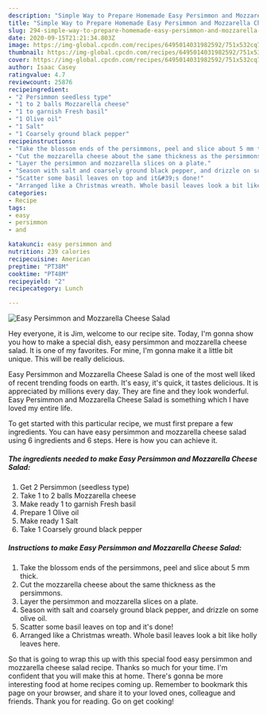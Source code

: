 ```yaml
---
description: "Simple Way to Prepare Homemade Easy Persimmon and Mozzarella Cheese Salad"
title: "Simple Way to Prepare Homemade Easy Persimmon and Mozzarella Cheese Salad"
slug: 294-simple-way-to-prepare-homemade-easy-persimmon-and-mozzarella-cheese-salad
date: 2020-09-15T21:21:34.803Z
image: https://img-global.cpcdn.com/recipes/6495014031982592/751x532cq70/easy-persimmon-and-mozzarella-cheese-salad-recipe-main-photo.jpg
thumbnail: https://img-global.cpcdn.com/recipes/6495014031982592/751x532cq70/easy-persimmon-and-mozzarella-cheese-salad-recipe-main-photo.jpg
cover: https://img-global.cpcdn.com/recipes/6495014031982592/751x532cq70/easy-persimmon-and-mozzarella-cheese-salad-recipe-main-photo.jpg
author: Isaac Casey
ratingvalue: 4.7
reviewcount: 25876
recipeingredient:
- "2 Persimmon seedless type"
- "1 to 2 balls Mozzarella cheese"
- "1 to garnish Fresh basil"
- "1 Olive oil"
- "1 Salt"
- "1 Coarsely ground black pepper"
recipeinstructions:
- "Take the blossom ends of the persimmons, peel and slice about 5 mm thick."
- "Cut the mozzarella cheese about the same thickness as the persimmons."
- "Layer the persimmon and mozzarella slices on a plate."
- "Season with salt and coarsely ground black pepper, and drizzle on some olive oil."
- "Scatter some basil leaves on top and it&#39;s done!"
- "Arranged like a Christmas wreath. Whole basil leaves look a bit like holly leaves here."
categories:
- Recipe
tags:
- easy
- persimmon
- and

katakunci: easy persimmon and 
nutrition: 239 calories
recipecuisine: American
preptime: "PT38M"
cooktime: "PT48M"
recipeyield: "2"
recipecategory: Lunch

---
```



![Easy Persimmon and Mozzarella Cheese Salad](https://img-global.cpcdn.com/recipes/6495014031982592/751x532cq70/easy-persimmon-and-mozzarella-cheese-salad-recipe-main-photo.jpg)

Hey everyone, it is Jim, welcome to our recipe site. Today, I'm gonna show you how to make a special dish, easy persimmon and mozzarella cheese salad. It is one of my favorites. For mine, I'm gonna make it a little bit unique. This will be really delicious.

Easy Persimmon and Mozzarella Cheese Salad is one of the most well liked of recent trending foods on earth. It's easy, it's quick, it tastes delicious. It is appreciated by millions every day. They are fine and they look wonderful. Easy Persimmon and Mozzarella Cheese Salad is something which I have loved my entire life.




To get started with this particular recipe, we must first prepare a few ingredients. You can have easy persimmon and mozzarella cheese salad using 6 ingredients and 6 steps. Here is how you can achieve it.

<!--inarticleads1-->

##### The ingredients needed to make Easy Persimmon and Mozzarella Cheese Salad:

1. Get 2 Persimmon (seedless type)
1. Take 1 to 2 balls Mozzarella cheese
1. Make ready 1 to garnish Fresh basil
1. Prepare 1 Olive oil
1. Make ready 1 Salt
1. Take 1 Coarsely ground black pepper




<!--inarticleads2-->

##### Instructions to make Easy Persimmon and Mozzarella Cheese Salad:

1. Take the blossom ends of the persimmons, peel and slice about 5 mm thick.
1. Cut the mozzarella cheese about the same thickness as the persimmons.
1. Layer the persimmon and mozzarella slices on a plate.
1. Season with salt and coarsely ground black pepper, and drizzle on some olive oil.
1. Scatter some basil leaves on top and it&#39;s done!
1. Arranged like a Christmas wreath. Whole basil leaves look a bit like holly leaves here.




So that is going to wrap this up with this special food easy persimmon and mozzarella cheese salad recipe. Thanks so much for your time. I'm confident that you will make this at home. There's gonna be more interesting food at home recipes coming up. Remember to bookmark this page on your browser, and share it to your loved ones, colleague and friends. Thank you for reading. Go on get cooking!
